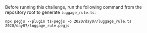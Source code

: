 Before running this challenge, run the following command from the repository
root to generate `luggage_rule.ts`:

```
npx pegjs --plugin ts-pegjs -o 2020/day07/luggage_rule.ts 2020/day07/luggage_rule.pegjs
```
